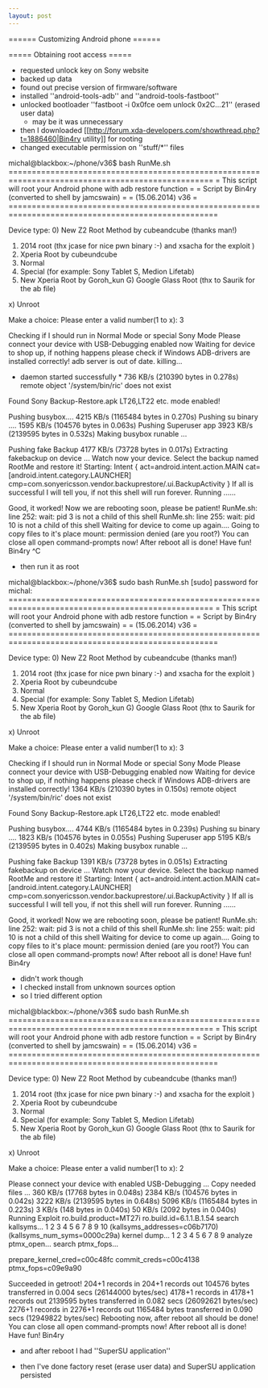 ```yaml
---
layout: post
---
```


====== Customizing Android phone ======

===== Obtaining root access =====

  * requested unlock key on Sony website
  * backed up data
  * found out precise version of firmware/software
  * installed ''android-tools-adb'' and ''android-tools-fastboot''
  * unlocked bootloader ''fastboot -i 0x0fce oem unlock 0x2C...21'' (erased user data)
    * may be it was unnecessary
  * then I downloaded [[http://forum.xda-developers.com/showthread.php?t=1886460|Bin4ry utility]] for rooting
  * changed executable permission on ''stuff/*'' files
<file>
michal@blackbox:~/phone/v36$ bash RunMe.sh 
==================================================================================================
=              This script will root your Android phone with adb restore function                 =
=                       Script by Bin4ry (converted to shell by jamcswain)                        =
=                                      (15.06.2014) v36                                           =
===================================================================================================

Device type:
0) New Z2 Root Method by cubeandcube (thanks man!)
1) 2014 root (thx jcase for nice pwn binary :-) and xsacha for the exploit )
2) Xperia Root by cubeundcube
3) Normal
4) Special (for example: Sony Tablet S, Medion Lifetab)
5) New Xperia Root by Goroh_kun
G) Google Glass Root (thx to Saurik for the ab file)

x) Unroot

Make a choice: 
Please enter a valid number(1 to x): 
3

Checking if I should run in Normal Mode or special Sony Mode
Please connect your device with USB-Debugging enabled now
Waiting for device to shop up, if nothing happens please check if Windows ADB-drivers are installed correctly!
adb server is out of date.  killing...
* daemon started successfully *
736 KB/s (210390 bytes in 0.278s)
remote object '/system/bin/ric' does not exist


Found Sony Backup-Restore.apk
LT26,LT22 etc. mode enabled!


Pushing busybox....
4215 KB/s (1165484 bytes in 0.270s)
Pushing su binary ....
1595 KB/s (104576 bytes in 0.063s)
Pushing Superuser app
3923 KB/s (2139595 bytes in 0.532s)
Making busybox runable ...

Pushing fake Backup
4177 KB/s (73728 bytes in 0.017s)
Extracting fakebackup on device ...
Watch now your device. Select the backup named RootMe and restore it!
Starting: Intent { act=android.intent.action.MAIN cat=[android.intent.category.LAUNCHER] cmp=com.sonyericsson.vendor.backuprestore/.ui.BackupActivity }
If all is successful I will tell you, if not this shell will run forever.
Running ......

Good, it worked! Now we are rebooting soon, please be patient!
RunMe.sh: line 252: wait: pid 3 is not a child of this shell
RunMe.sh: line 255: wait: pid 10 is not a child of this shell
Waiting for device to come up again....
Going to copy files to it's place
mount: permission denied (are you root?)
You can close all open command-prompts now!
After reboot all is done! Have fun!
Bin4ry
^C
</file>
  * then run it as root
<file>
michal@blackbox:~/phone/v36$ sudo bash RunMe.sh 
[sudo] password for michal: 
==================================================================================================
=              This script will root your Android phone with adb restore function                 =
=                       Script by Bin4ry (converted to shell by jamcswain)                        =
=                                      (15.06.2014) v36                                           =
===================================================================================================

Device type:
0) New Z2 Root Method by cubeandcube (thanks man!)
1) 2014 root (thx jcase for nice pwn binary :-) and xsacha for the exploit )
2) Xperia Root by cubeundcube
3) Normal
4) Special (for example: Sony Tablet S, Medion Lifetab)
5) New Xperia Root by Goroh_kun
G) Google Glass Root (thx to Saurik for the ab file)

x) Unroot

Make a choice: 
Please enter a valid number(1 to x): 
3

Checking if I should run in Normal Mode or special Sony Mode
Please connect your device with USB-Debugging enabled now
Waiting for device to shop up, if nothing happens please check if Windows ADB-drivers are installed correctly!
1364 KB/s (210390 bytes in 0.150s)
remote object '/system/bin/ric' does not exist


Found Sony Backup-Restore.apk
LT26,LT22 etc. mode enabled!


Pushing busybox....
4744 KB/s (1165484 bytes in 0.239s)
Pushing su binary ....
1823 KB/s (104576 bytes in 0.055s)
Pushing Superuser app
5195 KB/s (2139595 bytes in 0.402s)
Making busybox runable ...

Pushing fake Backup
1391 KB/s (73728 bytes in 0.051s)
Extracting fakebackup on device ...
Watch now your device. Select the backup named RootMe and restore it!
Starting: Intent { act=android.intent.action.MAIN cat=[android.intent.category.LAUNCHER] cmp=com.sonyericsson.vendor.backuprestore/.ui.BackupActivity }
If all is successful I will tell you, if not this shell will run forever.
Running ......

Good, it worked! Now we are rebooting soon, please be patient!
RunMe.sh: line 252: wait: pid 3 is not a child of this shell
RunMe.sh: line 255: wait: pid 10 is not a child of this shell
Waiting for device to come up again....
Going to copy files to it's place
mount: permission denied (are you root?)
You can close all open command-prompts now!
After reboot all is done! Have fun!
Bin4ry
</file>

  * didn't work though
  * I checked install from unknown sources option
  * so I tried different option
<file>
michal@blackbox:~/phone/v36$ sudo bash RunMe.sh 
==================================================================================================
=              This script will root your Android phone with adb restore function                 =
=                       Script by Bin4ry (converted to shell by jamcswain)                        =
=                                      (15.06.2014) v36                                           =
===================================================================================================

Device type:
0) New Z2 Root Method by cubeandcube (thanks man!)
1) 2014 root (thx jcase for nice pwn binary :-) and xsacha for the exploit )
2) Xperia Root by cubeundcube
3) Normal
4) Special (for example: Sony Tablet S, Medion Lifetab)
5) New Xperia Root by Goroh_kun
G) Google Glass Root (thx to Saurik for the ab file)

x) Unroot

Make a choice: 
Please enter a valid number(1 to x): 
2

Please connect your device with enabled USB-Debugging ...
Copy needed files ...
360 KB/s (17768 bytes in 0.048s)
2384 KB/s (104576 bytes in 0.042s)
3222 KB/s (2139595 bytes in 0.648s)
5096 KB/s (1165484 bytes in 0.223s)
3 KB/s (148 bytes in 0.040s)
50 KB/s (2092 bytes in 0.040s)
Running Exploit
ro.build.product=MT27i
ro.build.id=6.1.1.B.1.54
search kallsyms...
1 2 3 4 5 6 7 8 9 10 
(kallsyms_addresses=c06b7170)
(kallsyms_num_syms=0000c29a)
kernel dump...
1 2 3 4 5 6 7 8 9 
analyze ptmx_open...
search ptmx_fops...

prepare_kernel_cred=c00c48fc
commit_creds=c00c4138
ptmx_fops=c09e9a90

Succeeded in getroot!
204+1 records in
204+1 records out
104576 bytes transferred in 0.004 secs (26144000 bytes/sec)
4178+1 records in
4178+1 records out
2139595 bytes transferred in 0.082 secs (26092621 bytes/sec)
2276+1 records in
2276+1 records out
1165484 bytes transferred in 0.090 secs (12949822 bytes/sec)
Rebooting now, after reboot all should be done!
You can close all open command-prompts now!
After reboot all is done! Have fun!
Bin4ry
</file>
  * and after reboot I had ''SuperSU application''

  * then I've done factory reset (erase user data) and SuperSU application persisted
